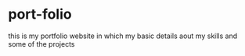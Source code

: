 # port-folio
this is my portfolio website in which my basic details aout my skills and some of the projects 
